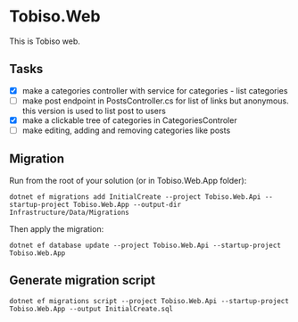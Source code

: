 # Tobiso.Web
This is Tobiso web.

## Tasks

- [x] make a categories controller with service for categories - list categories
- [ ] make post endpoint in PostsController.cs for list of links but anonymous. this version is used to list post to users
- [x] make a clickable tree of categories in CategoriesControler
- [ ] make editing, adding and removing categories like posts
## Migration

Run from the root of your solution (or in Tobiso.Web.App folder):

```
dotnet ef migrations add InitialCreate --project Tobiso.Web.Api --startup-project Tobiso.Web.App --output-dir Infrastructure/Data/Migrations
```

Then apply the migration:

```
dotnet ef database update --project Tobiso.Web.Api --startup-project Tobiso.Web.App
```

## Generate migration script

```
dotnet ef migrations script --project Tobiso.Web.Api --startup-project Tobiso.Web.App --output InitialCreate.sql
```
